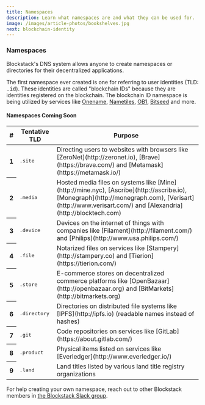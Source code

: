 ```yaml
---
title: Namespaces
description: Learn what namespaces are and what they can be used for.
image: /images/article-photos/bookshelves.jpg
next: blockchain-identity
---
```


### Namespaces

Blockstack's DNS system allows anyone to create namespaces or directories for their decentralized applications.

The first namespace ever created is one for referring to user identities (TLD: <kbd>.id</kbd>). These identities are called "blockchain IDs" because they are identities registered on the blockchain. The blockchain ID namespace is being utilized by services like [Onename](https://onename.com), [Nametiles](http://nametiles.co), [OB1](http://ob1.io), [Bitseed](http://bitseed.org) and more.

#### Namespaces Coming Soon

<table class="table table-inverse">
  <thead>
    <tr>
      <th>#</th>
      <th>Tentative TLD</th>
      <th>Purpose</th>
    </tr>
  </thead>
  <tbody>
    <tr>
      <th scope="row">1</th>
      <td><kbd>.site</kbd></td>
      <td>Directing users to websites with browsers like [ZeroNet](http://zeronet.io), [Brave](https://brave.com/) and [Metamask](https://metamask.io/)</td>
    </tr>
    <tr>
      <th scope="row">2</th>
      <td><kbd>.media</kbd></td>
      <td>Hosted media files on systems like [Mine](http://mine.nyc), [Ascribe](http://ascribe.io), [Monegraph](http://monegraph.com), [Verisart](http://www.verisart.com/) and [Alexandria](http://blocktech.com)</td>
    </tr>
    <tr>
      <th scope="row">3</th>
      <td><kbd>.device</kbd></td>
      <td>Devices on the internet of things with companies like [Filament](http://filament.com/) and [Philips](http://www.usa.philips.com/)</td>
    </tr>
    <tr>
      <th scope="row">4</th>
      <td><kbd>.file</kbd></td>
      <td>Notarized files on services like [Stampery](http://stampery.co) and [Tierion](https://tierion.com/)</td>
    </tr>
    <tr>
      <th scope="row">5</th>
      <td><kbd>.store</kbd></td>
      <td>E-commerce stores on decentralized commerce platforms like [OpenBazaar](http://openbazaar.org) and [BitMarkets](http://bitmarkets.org)</td>
    </tr>
    <tr>
      <th scope="row">6</th>
      <td><kbd>.directory</kbd></td>
      <td>Directories on distributed file systems like [IPFS](http://ipfs.io) (readable names instead of hashes)</td>
    </tr>
    <tr>
      <th scope="row">7</th>
      <td><kbd>.git</kbd></td>
      <td>Code repositories on services like [GitLab](https://about.gitlab.com/)</td>
    </tr>
    <tr>
      <th scope="row">8</th>
      <td><kbd>.product</kbd></td>
      <td>Physical items listed on services like [Everledger](http://www.everledger.io/)</td>
    </tr>
    <tr>
      <th scope="row">9</th>
      <td><kbd>.land</kbd></td>
      <td>Land titles listed by various land title registry organizations</td>
    </tr>
  </tbody>
</table>

For help creating your own namespace, reach out to other Blockstack members in [the Blockstack Slack group](http://chat.blockstack.org).
